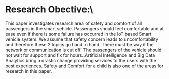 # Research Obective:\
This paper investigates research area of safety and comfort of all passengers in the smart vehicle. Passengers should feel comfortable and at ease even if there is some failure has occurred in the IoT based Smart vehicle system. We assume that safety concern leads to uncomfortability and therefore these 2 topics go hand in hand. There must be way if the network or communication is cut off. The passengers of the vehicle should not wait for support and fix for hours. Artificial Intelligence and Big Data Analytics bring a drastic change providing services to the users with the best experiences. Safety and Comfort for a child is also one of the areas for research in this paper.
